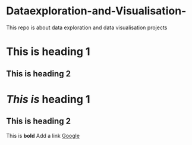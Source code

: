 # Dataexploration-and-Visualisation-
This repo is about data exploration and data visualisation projects
# This is heading 1
## This is heading 2
# *This is* heading 1
## This is heading 2
This is **bold**
Add a link [Google](https://www.google.co.in/)
